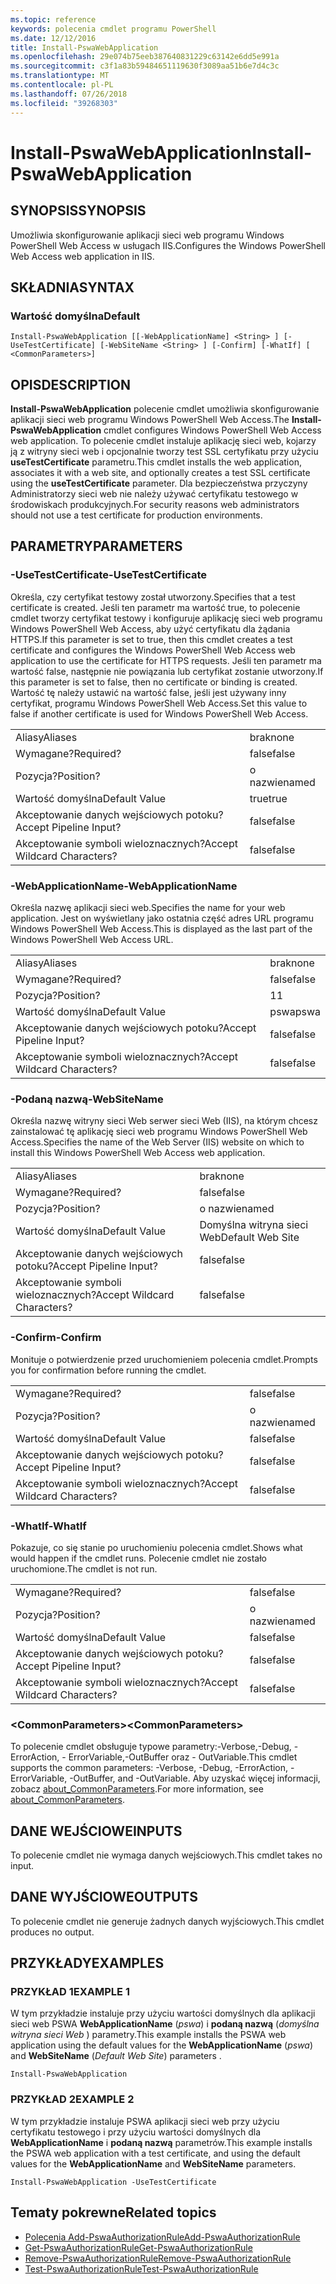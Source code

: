 ```yaml
---
ms.topic: reference
keywords: polecenia cmdlet programu PowerShell
ms.date: 12/12/2016
title: Install-PswaWebApplication
ms.openlocfilehash: 29e074b75eeb387640831229c63142e6dd5e991a
ms.sourcegitcommit: c3f1a83b59484651119630f3089aa51b6e7d4c3c
ms.translationtype: MT
ms.contentlocale: pl-PL
ms.lasthandoff: 07/26/2018
ms.locfileid: "39268303"
---
```

# <a name="install-pswawebapplication"></a><span data-ttu-id="2b21b-103">Install-PswaWebApplication</span><span class="sxs-lookup"><span data-stu-id="2b21b-103">Install-PswaWebApplication</span></span>

## <a name="synopsis"></a><span data-ttu-id="2b21b-104">SYNOPSIS</span><span class="sxs-lookup"><span data-stu-id="2b21b-104">SYNOPSIS</span></span>

<span data-ttu-id="2b21b-105">Umożliwia skonfigurowanie aplikacji sieci web programu Windows PowerShell Web Access w usługach IIS.</span><span class="sxs-lookup"><span data-stu-id="2b21b-105">Configures the Windows PowerShell Web Access web application in IIS.</span></span>

## <a name="syntax"></a><span data-ttu-id="2b21b-106">SKŁADNIA</span><span class="sxs-lookup"><span data-stu-id="2b21b-106">SYNTAX</span></span>

### <a name="default"></a><span data-ttu-id="2b21b-107">Wartość domyślna</span><span class="sxs-lookup"><span data-stu-id="2b21b-107">Default</span></span>
```
Install-PswaWebApplication [[-WebApplicationName] <String> ] [-UseTestCertificate] [-WebSiteName <String> ] [-Confirm] [-WhatIf] [ <CommonParameters>]
```

## <a name="description"></a><span data-ttu-id="2b21b-108">OPIS</span><span class="sxs-lookup"><span data-stu-id="2b21b-108">DESCRIPTION</span></span>

<span data-ttu-id="2b21b-109">**Install-PswaWebApplication** polecenie cmdlet umożliwia skonfigurowanie aplikacji sieci web programu Windows PowerShell Web Access.</span><span class="sxs-lookup"><span data-stu-id="2b21b-109">The **Install-PswaWebApplication** cmdlet configures Windows PowerShell Web Access web application.</span></span>
<span data-ttu-id="2b21b-110">To polecenie cmdlet instaluje aplikację sieci web, kojarzy ją z witryny sieci web i opcjonalnie tworzy test SSL certyfikatu przy użyciu **useTestCertificate** parametru.</span><span class="sxs-lookup"><span data-stu-id="2b21b-110">This cmdlet installs the web application, associates it with a web site, and optionally creates a test SSL certificate using the **useTestCertificate** parameter.</span></span> <span data-ttu-id="2b21b-111">Dla bezpieczeństwa przyczyny Administratorzy sieci web nie należy używać certyfikatu testowego w środowiskach produkcyjnych.</span><span class="sxs-lookup"><span data-stu-id="2b21b-111">For security reasons web administrators should not use a test certificate for production environments.</span></span>

## <a name="parameters"></a><span data-ttu-id="2b21b-112">PARAMETRY</span><span class="sxs-lookup"><span data-stu-id="2b21b-112">PARAMETERS</span></span>

### <a name="-usetestcertificate"></a><span data-ttu-id="2b21b-113">-UseTestCertificate</span><span class="sxs-lookup"><span data-stu-id="2b21b-113">-UseTestCertificate</span></span>

<span data-ttu-id="2b21b-114">Określa, czy certyfikat testowy został utworzony.</span><span class="sxs-lookup"><span data-stu-id="2b21b-114">Specifies that a test certificate is created.</span></span> <span data-ttu-id="2b21b-115">Jeśli ten parametr ma wartość true, to polecenie cmdlet tworzy certyfikat testowy i konfiguruje aplikację sieci web programu Windows PowerShell Web Access, aby użyć certyfikatu dla żądania HTTPS.</span><span class="sxs-lookup"><span data-stu-id="2b21b-115">If this parameter is set to true, then this cmdlet creates a test certificate and configures the Windows PowerShell Web Access web application to use the certificate for HTTPS requests.</span></span> <span data-ttu-id="2b21b-116">Jeśli ten parametr ma wartość false, następnie nie powiązania lub certyfikat zostanie utworzony.</span><span class="sxs-lookup"><span data-stu-id="2b21b-116">If this parameter is set to false, then no certificate or binding is created.</span></span> <span data-ttu-id="2b21b-117">Wartość tę należy ustawić na wartość false, jeśli jest używany inny certyfikat, programu Windows PowerShell Web Access.</span><span class="sxs-lookup"><span data-stu-id="2b21b-117">Set this value to false if another certificate is used for Windows PowerShell Web Access.</span></span>

|||
|-|-|
| <span data-ttu-id="2b21b-118">Aliasy</span><span class="sxs-lookup"><span data-stu-id="2b21b-118">Aliases</span></span>                              | <span data-ttu-id="2b21b-119">brak</span><span class="sxs-lookup"><span data-stu-id="2b21b-119">none</span></span>                                 |
| <span data-ttu-id="2b21b-120">Wymagane?</span><span class="sxs-lookup"><span data-stu-id="2b21b-120">Required?</span></span>                            | <span data-ttu-id="2b21b-121">false</span><span class="sxs-lookup"><span data-stu-id="2b21b-121">false</span></span>                                |
| <span data-ttu-id="2b21b-122">Pozycja?</span><span class="sxs-lookup"><span data-stu-id="2b21b-122">Position?</span></span>                            | <span data-ttu-id="2b21b-123">o nazwie</span><span class="sxs-lookup"><span data-stu-id="2b21b-123">named</span></span>                                |
| <span data-ttu-id="2b21b-124">Wartość domyślna</span><span class="sxs-lookup"><span data-stu-id="2b21b-124">Default Value</span></span>                        | <span data-ttu-id="2b21b-125">true</span><span class="sxs-lookup"><span data-stu-id="2b21b-125">true</span></span>                                 |
| <span data-ttu-id="2b21b-126">Akceptowanie danych wejściowych potoku?</span><span class="sxs-lookup"><span data-stu-id="2b21b-126">Accept Pipeline Input?</span></span>               | <span data-ttu-id="2b21b-127">false</span><span class="sxs-lookup"><span data-stu-id="2b21b-127">false</span></span>                                |
| <span data-ttu-id="2b21b-128">Akceptowanie symboli wieloznacznych?</span><span class="sxs-lookup"><span data-stu-id="2b21b-128">Accept Wildcard Characters?</span></span>          | <span data-ttu-id="2b21b-129">false</span><span class="sxs-lookup"><span data-stu-id="2b21b-129">false</span></span>                                |

### <a name="-webapplicationname"></a><span data-ttu-id="2b21b-130">-WebApplicationName</span><span class="sxs-lookup"><span data-stu-id="2b21b-130">-WebApplicationName</span></span>

<span data-ttu-id="2b21b-131">Określa nazwę aplikacji sieci web.</span><span class="sxs-lookup"><span data-stu-id="2b21b-131">Specifies the name for your web application.</span></span> <span data-ttu-id="2b21b-132">Jest on wyświetlany jako ostatnia część adres URL programu Windows PowerShell Web Access.</span><span class="sxs-lookup"><span data-stu-id="2b21b-132">This is displayed as the last part of the Windows PowerShell Web Access URL.</span></span>

|||
|-|-|
| <span data-ttu-id="2b21b-133">Aliasy</span><span class="sxs-lookup"><span data-stu-id="2b21b-133">Aliases</span></span>                              | <span data-ttu-id="2b21b-134">brak</span><span class="sxs-lookup"><span data-stu-id="2b21b-134">none</span></span>                                 |
| <span data-ttu-id="2b21b-135">Wymagane?</span><span class="sxs-lookup"><span data-stu-id="2b21b-135">Required?</span></span>                            | <span data-ttu-id="2b21b-136">false</span><span class="sxs-lookup"><span data-stu-id="2b21b-136">false</span></span>                                |
| <span data-ttu-id="2b21b-137">Pozycja?</span><span class="sxs-lookup"><span data-stu-id="2b21b-137">Position?</span></span>                            | <span data-ttu-id="2b21b-138">1</span><span class="sxs-lookup"><span data-stu-id="2b21b-138">1</span></span>                                    |
| <span data-ttu-id="2b21b-139">Wartość domyślna</span><span class="sxs-lookup"><span data-stu-id="2b21b-139">Default Value</span></span>                        | <span data-ttu-id="2b21b-140">pswa</span><span class="sxs-lookup"><span data-stu-id="2b21b-140">pswa</span></span>                                 |
| <span data-ttu-id="2b21b-141">Akceptowanie danych wejściowych potoku?</span><span class="sxs-lookup"><span data-stu-id="2b21b-141">Accept Pipeline Input?</span></span>               | <span data-ttu-id="2b21b-142">false</span><span class="sxs-lookup"><span data-stu-id="2b21b-142">false</span></span>                                |
| <span data-ttu-id="2b21b-143">Akceptowanie symboli wieloznacznych?</span><span class="sxs-lookup"><span data-stu-id="2b21b-143">Accept Wildcard Characters?</span></span>          | <span data-ttu-id="2b21b-144">false</span><span class="sxs-lookup"><span data-stu-id="2b21b-144">false</span></span>                                |

### <a name="-websitename"></a><span data-ttu-id="2b21b-145">-Podaną nazwą</span><span class="sxs-lookup"><span data-stu-id="2b21b-145">-WebSiteName</span></span>

<span data-ttu-id="2b21b-146">Określa nazwę witryny sieci Web serwer sieci Web (IIS), na którym chcesz zainstalować tę aplikację sieci web programu Windows PowerShell Web Access.</span><span class="sxs-lookup"><span data-stu-id="2b21b-146">Specifies the name of the Web Server (IIS) website on which to install this Windows PowerShell Web Access web application.</span></span>

|||
|-|-|
| <span data-ttu-id="2b21b-147">Aliasy</span><span class="sxs-lookup"><span data-stu-id="2b21b-147">Aliases</span></span>                              | <span data-ttu-id="2b21b-148">brak</span><span class="sxs-lookup"><span data-stu-id="2b21b-148">none</span></span>                                 |
| <span data-ttu-id="2b21b-149">Wymagane?</span><span class="sxs-lookup"><span data-stu-id="2b21b-149">Required?</span></span>                            | <span data-ttu-id="2b21b-150">false</span><span class="sxs-lookup"><span data-stu-id="2b21b-150">false</span></span>                                |
| <span data-ttu-id="2b21b-151">Pozycja?</span><span class="sxs-lookup"><span data-stu-id="2b21b-151">Position?</span></span>                            | <span data-ttu-id="2b21b-152">o nazwie</span><span class="sxs-lookup"><span data-stu-id="2b21b-152">named</span></span>                                |
| <span data-ttu-id="2b21b-153">Wartość domyślna</span><span class="sxs-lookup"><span data-stu-id="2b21b-153">Default Value</span></span>                        | <span data-ttu-id="2b21b-154">Domyślna witryna sieci Web</span><span class="sxs-lookup"><span data-stu-id="2b21b-154">Default Web Site</span></span>                     |
| <span data-ttu-id="2b21b-155">Akceptowanie danych wejściowych potoku?</span><span class="sxs-lookup"><span data-stu-id="2b21b-155">Accept Pipeline Input?</span></span>               | <span data-ttu-id="2b21b-156">false</span><span class="sxs-lookup"><span data-stu-id="2b21b-156">false</span></span>                                |
| <span data-ttu-id="2b21b-157">Akceptowanie symboli wieloznacznych?</span><span class="sxs-lookup"><span data-stu-id="2b21b-157">Accept Wildcard Characters?</span></span>          | <span data-ttu-id="2b21b-158">false</span><span class="sxs-lookup"><span data-stu-id="2b21b-158">false</span></span>                                |

### <a name="-confirm"></a><span data-ttu-id="2b21b-159">-Confirm</span><span class="sxs-lookup"><span data-stu-id="2b21b-159">-Confirm</span></span>

<span data-ttu-id="2b21b-160">Monituje o potwierdzenie przed uruchomieniem polecenia cmdlet.</span><span class="sxs-lookup"><span data-stu-id="2b21b-160">Prompts you for confirmation before running the cmdlet.</span></span>

|||
|-|-|
| <span data-ttu-id="2b21b-161">Wymagane?</span><span class="sxs-lookup"><span data-stu-id="2b21b-161">Required?</span></span>                            | <span data-ttu-id="2b21b-162">false</span><span class="sxs-lookup"><span data-stu-id="2b21b-162">false</span></span>                                |
| <span data-ttu-id="2b21b-163">Pozycja?</span><span class="sxs-lookup"><span data-stu-id="2b21b-163">Position?</span></span>                            | <span data-ttu-id="2b21b-164">o nazwie</span><span class="sxs-lookup"><span data-stu-id="2b21b-164">named</span></span>                                |
| <span data-ttu-id="2b21b-165">Wartość domyślna</span><span class="sxs-lookup"><span data-stu-id="2b21b-165">Default Value</span></span>                        | <span data-ttu-id="2b21b-166">false</span><span class="sxs-lookup"><span data-stu-id="2b21b-166">false</span></span>                                |
| <span data-ttu-id="2b21b-167">Akceptowanie danych wejściowych potoku?</span><span class="sxs-lookup"><span data-stu-id="2b21b-167">Accept Pipeline Input?</span></span>               | <span data-ttu-id="2b21b-168">false</span><span class="sxs-lookup"><span data-stu-id="2b21b-168">false</span></span>                                |
| <span data-ttu-id="2b21b-169">Akceptowanie symboli wieloznacznych?</span><span class="sxs-lookup"><span data-stu-id="2b21b-169">Accept Wildcard Characters?</span></span>          | <span data-ttu-id="2b21b-170">false</span><span class="sxs-lookup"><span data-stu-id="2b21b-170">false</span></span>                                |

### <a name="-whatif"></a><span data-ttu-id="2b21b-171">-WhatIf</span><span class="sxs-lookup"><span data-stu-id="2b21b-171">-WhatIf</span></span>

<span data-ttu-id="2b21b-172">Pokazuje, co się stanie po uruchomieniu polecenia cmdlet.</span><span class="sxs-lookup"><span data-stu-id="2b21b-172">Shows what would happen if the cmdlet runs.</span></span>
<span data-ttu-id="2b21b-173">Polecenie cmdlet nie zostało uruchomione.</span><span class="sxs-lookup"><span data-stu-id="2b21b-173">The cmdlet is not run.</span></span>

|||
|-|-|
| <span data-ttu-id="2b21b-174">Wymagane?</span><span class="sxs-lookup"><span data-stu-id="2b21b-174">Required?</span></span>                            | <span data-ttu-id="2b21b-175">false</span><span class="sxs-lookup"><span data-stu-id="2b21b-175">false</span></span>                                |
| <span data-ttu-id="2b21b-176">Pozycja?</span><span class="sxs-lookup"><span data-stu-id="2b21b-176">Position?</span></span>                            | <span data-ttu-id="2b21b-177">o nazwie</span><span class="sxs-lookup"><span data-stu-id="2b21b-177">named</span></span>                                |
| <span data-ttu-id="2b21b-178">Wartość domyślna</span><span class="sxs-lookup"><span data-stu-id="2b21b-178">Default Value</span></span>                        | <span data-ttu-id="2b21b-179">false</span><span class="sxs-lookup"><span data-stu-id="2b21b-179">false</span></span>                                |
| <span data-ttu-id="2b21b-180">Akceptowanie danych wejściowych potoku?</span><span class="sxs-lookup"><span data-stu-id="2b21b-180">Accept Pipeline Input?</span></span>               | <span data-ttu-id="2b21b-181">false</span><span class="sxs-lookup"><span data-stu-id="2b21b-181">false</span></span>                                |
| <span data-ttu-id="2b21b-182">Akceptowanie symboli wieloznacznych?</span><span class="sxs-lookup"><span data-stu-id="2b21b-182">Accept Wildcard Characters?</span></span>          | <span data-ttu-id="2b21b-183">false</span><span class="sxs-lookup"><span data-stu-id="2b21b-183">false</span></span>                                |

### <a name="ltcommonparametersgt"></a><span data-ttu-id="2b21b-184">&lt;CommonParameters&gt;</span><span class="sxs-lookup"><span data-stu-id="2b21b-184">&lt;CommonParameters&gt;</span></span>

<span data-ttu-id="2b21b-185">To polecenie cmdlet obsługuje typowe parametry:-Verbose,-Debug, - ErrorAction, - ErrorVariable,-OutBuffer oraz - OutVariable.</span><span class="sxs-lookup"><span data-stu-id="2b21b-185">This cmdlet supports the common parameters: -Verbose, -Debug, -ErrorAction, -ErrorVariable, -OutBuffer, and -OutVariable.</span></span> <span data-ttu-id="2b21b-186">Aby uzyskać więcej informacji, zobacz [about_CommonParameters](http://go.microsoft.com/fwlink/p/?LinkID=113216).</span><span class="sxs-lookup"><span data-stu-id="2b21b-186">For more information, see [about_CommonParameters](http://go.microsoft.com/fwlink/p/?LinkID=113216).</span></span>

## <a name="inputs"></a><span data-ttu-id="2b21b-187">DANE WEJŚCIOWE</span><span class="sxs-lookup"><span data-stu-id="2b21b-187">INPUTS</span></span>

<span data-ttu-id="2b21b-188">To polecenie cmdlet nie wymaga danych wejściowych.</span><span class="sxs-lookup"><span data-stu-id="2b21b-188">This cmdlet takes no input.</span></span>

## <a name="outputs"></a><span data-ttu-id="2b21b-189">DANE WYJŚCIOWE</span><span class="sxs-lookup"><span data-stu-id="2b21b-189">OUTPUTS</span></span>

<span data-ttu-id="2b21b-190">To polecenie cmdlet nie generuje żadnych danych wyjściowych.</span><span class="sxs-lookup"><span data-stu-id="2b21b-190">This cmdlet produces no output.</span></span>

## <a name="examples"></a><span data-ttu-id="2b21b-191">PRZYKŁADY</span><span class="sxs-lookup"><span data-stu-id="2b21b-191">EXAMPLES</span></span>

### <a name="example-1"></a><span data-ttu-id="2b21b-192">PRZYKŁAD 1</span><span class="sxs-lookup"><span data-stu-id="2b21b-192">EXAMPLE 1</span></span>

<span data-ttu-id="2b21b-193">W tym przykładzie instaluje przy użyciu wartości domyślnych dla aplikacji sieci web PSWA **WebApplicationName** (*pswa*) i **podaną nazwą** (*domyślna witryna sieci Web* ) parametry.</span><span class="sxs-lookup"><span data-stu-id="2b21b-193">This example installs the PSWA web application using the default values for the **WebApplicationName** (*pswa*) and **WebSiteName** (*Default Web Site*) parameters .</span></span>

```
Install-PswaWebApplication
```

### <a name="example-2"></a><span data-ttu-id="2b21b-194">PRZYKŁAD 2</span><span class="sxs-lookup"><span data-stu-id="2b21b-194">EXAMPLE 2</span></span>

<span data-ttu-id="2b21b-195">W tym przykładzie instaluje PSWA aplikacji sieci web przy użyciu certyfikatu testowego i przy użyciu wartości domyślnych dla **WebApplicationName** i **podaną nazwą** parametrów.</span><span class="sxs-lookup"><span data-stu-id="2b21b-195">This example installs the PSWA web application with a test certificate, and using the default values for the **WebApplicationName** and **WebSiteName** parameters.</span></span>

```
Install-PswaWebApplication -UseTestCertificate
```

## <a name="related-topics"></a><span data-ttu-id="2b21b-196">Tematy pokrewne</span><span class="sxs-lookup"><span data-stu-id="2b21b-196">Related topics</span></span>

- [<span data-ttu-id="2b21b-197">Polecenia Add-PswaAuthorizationRule</span><span class="sxs-lookup"><span data-stu-id="2b21b-197">Add-PswaAuthorizationRule</span></span>](add-pswaauthorizationrule.md)
- [<span data-ttu-id="2b21b-198">Get-PswaAuthorizationRule</span><span class="sxs-lookup"><span data-stu-id="2b21b-198">Get-PswaAuthorizationRule</span></span>](get-pswaauthorizationrule.md)
- [<span data-ttu-id="2b21b-199">Remove-PswaAuthorizationRule</span><span class="sxs-lookup"><span data-stu-id="2b21b-199">Remove-PswaAuthorizationRule</span></span>](remove-pswaauthorizationrule.md)
- [<span data-ttu-id="2b21b-200">Test-PswaAuthorizationRule</span><span class="sxs-lookup"><span data-stu-id="2b21b-200">Test-PswaAuthorizationRule</span></span>](test-pswaauthorizationrule.md)